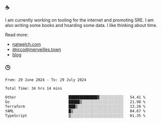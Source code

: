 ### ☕

I am currently working on tooling for the internet and promoting SRE. I am also writing some books and hoarding some data. I like thinking about time. 

Read more:

 - [natwelch.com](https://natwelch.com)
 - [@icco@merveilles.town](https://merveilles.town/@icco)
 - [blog](https://writing.natwelch.com)

### 🕒

<!--START_SECTION:waka-->

```txt
From: 29 June 2024 - To: 29 July 2024

Total Time: 34 hrs 14 mins

Other                        █████████████▓░░░░░░░░░░░   54.41 %
Go                           █████▒░░░░░░░░░░░░░░░░░░░   21.90 %
Terraform                    ███▒░░░░░░░░░░░░░░░░░░░░░   13.20 %
YAML                         █▒░░░░░░░░░░░░░░░░░░░░░░░   04.67 %
TypeScript                   ▒░░░░░░░░░░░░░░░░░░░░░░░░   01.35 %
```

<!--END_SECTION:waka-->
